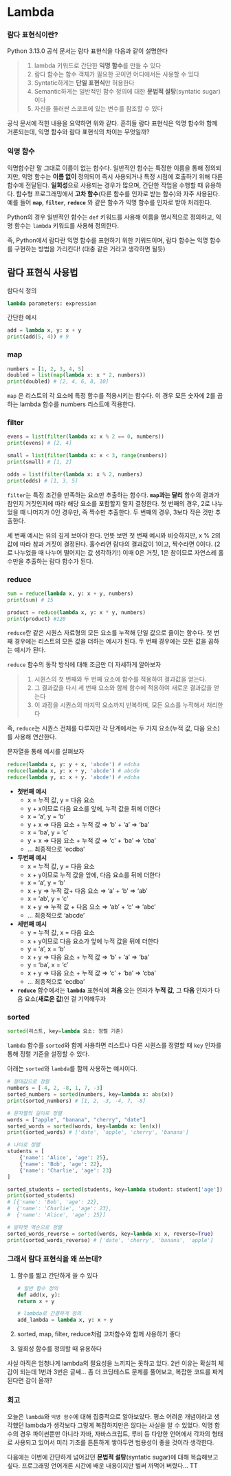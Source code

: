 # Lambda

### 람다 표현식이란?
Python 3.13.0 공식 문서는 람다 표현식을 다음과 같이 설명한다

> 1. lambda 키워드로 간단한 **익명 함수**를 만들 수 있다
> 2. 람다 함수는 함수 객체가 필요한 곳이면 어디에서든 사용할 수 있다
> 3. Syntatic하게는 **단일 표현식**만 허용한다
> 4. Semantic하게는 일반적인 함수 정의에 대한 **문법적 설탕**(syntatic sugar)이다
> 5. 자신을 둘러싼 스코프에 있는 변수를 참조할 수 있다

공식 문서에 적힌 내용을 요약하면 위와 같다. 흔히들 람다 표현식은 익명 함수와 함께 거론되는데, 익명 함수와 람다 표현식의 차이는 무엇일까?

### 익명 함수

익명함수란 말 그대로 이름이 없는 함수다. 일반적인 함수는 특정한 이름을 통해 정의되지만, 익명 함수는 **이름 없이** 정의되어 즉시 사용되거나 특정 시점에 호출하기 위해 다른 함수에 전달된다. **일회성**으로 사용되는 경우가 많으며, 간단한 작업을 수행할 때 유용하다. 함수형 프로그래밍에서 **고차 함수**(다른 함수를 인자로 받는 함수)와 자주 사용된다. 예를 들어 **`map`**, **`filter`**, **`reduce`** 와 같은 함수가 익명 함수를 인자로 받아 처리한다.

Python의 경우 일반적인 함수는 `def` 키워드를 사용해 이름을 명시적으로 정의하고, 익명 함수는 `lambda` 키워드를 사용해 정의한다. 

즉, Python에서 람다란 익명 함수를 표현하기 위한 키워드이며, 람다 함수는 익명 함수를 구현하는 방법을 가리킨다! (대충 같은 거라고 생각하면 될듯)

## 람다 표현식 사용법

람다식 정의

```python
lambda parameters: expression
```

간단한 예시

```python
add = lambda x, y: x + y
print(add(5, 4)) # 9
```

### map

```python
numbers = [1, 2, 3, 4, 5]
doubled = list(map(lambda x: x * 2, numbers))
print(doubled) # [2, 4, 6, 8, 10]
```

`map` 은 리스트의 각 요소에 특정 함수를 적용시키는 함수다. 이 경우 모든 숫자에 2를 곱하는 lambda 함수를 numbers 리스트에 적용한다.

### filter

```python
evens = list(filter(lambda x: x % 2 == 0, numbers))
print(evens) # [2, 4]

small = list(filter(lambda x: x < 3, range(numbers))
print(small) # [1, 2]

odds = list(filter(lambda x: x % 2, numbers)
print(odds) # [1, 3, 5]
```

`filter`는 특정 조건을 만족하는 요소만 추출하는 함수다. **`map`과는 달리** 함수의 결과가 참인지 거짓인지에 따라 해당 요소를 포함할지 말지 결정한다. 첫 번째의 경우, 2로 나누었을 때 나머지가 0인 경우만, 즉 짝수만 추출한다. 두 번째의 경우, 3보다 작은 것만 추출한다. 

세 번째 예시는 유의 깊게 보아야 한다. 언뜻 보면 첫 번째 예시와 비슷하지만, x % 2의 값에 따라 참과 거짓이 결정된다. 홀수라면 람다의 결과값이 1이고, 짝수라면 0이다. (2로 나누었을 때 나누어 떨어지는 값 생각하기!) 이때 0은 거짓, 1은 참이므로 자연스레 홀수만을 추출하는 람다 함수가 된다. 

### reduce

```python
sum = reduce(lambda x, y: x + y, numbers)
print(sum) # 15

product = reduce(lambda x, y: x * y, numbers)
print(product) #120
```

`reduce`란  같은 시퀀스 자료형의 모든 요소를 누적해 단일 값으로 줄이는 함수다. 첫 번째 경우에는 리스트의 모든 값을 더하는 예시가 된다. 두 번째 경우에는 모든 값을 곱하는 예시가 된다.

`reduce` 함수의 동작 방식에 대해 조금만 더 자세하게 알아보자

> 1. 시퀀스의 첫 번째와 두 번째 요소에 함수를 적용하여 결과값을 얻는다.
> 2. 그 결과값을 다시 세 번째 요소와 함께 함수에 적용하여 새로운 결과값을 얻는다
> 3. 이 과정을 시퀀스의 마지막 요소까지 반복하며, 모든 요소를 누적해서 처리한다

즉, `reduce`는 시퀀스 전체를 다루지만 각 단계에서는 두 가지 요소(누적 값, 다음 요소)를 사용해 연산한다. 

문자열을 통해 예시를 살펴보자

```python
reduce(lambda x, y: y + x, 'abcde') # edcba
reduce(lambda x, y: x + y, 'abcde') # abcde
reduce(lambda y, x: x + y. 'abcde') # edcba
```

- **첫번째 예시**
    - x = 누적 값, y = 다음 요소
    - y + x이므로 다음 요소를 앞에, 누적 값을 뒤에 더한다
    - x = ‘a’, y = ‘b’
    - y + x ⇒ 다음 요소 + 누적 값 ⇒ ‘b’ + ‘a’ ⇒ ‘ba’
    - x = ‘ba’, y = ‘c’
    - y + x ⇒ 다음 요소 + 누적 값 ⇒ ‘c’ + ‘ba’ ⇒ ‘cba’
    - … 최종적으로 ‘ecdba’
- **두번째 예시**
    - x = 누적 값, y = 다음 요소
    - x + y이므로 누적 값을 앞에, 다음 요소를 뒤에 더한다
    - x = ‘a’, y = ‘b’
    - x + y ⇒ 누적 값+ 다음 요소 ⇒ ‘a’ + ‘b’ ⇒ ‘ab’
    - x = ‘ab’, y = ‘c’
    - x + y ⇒ 누적 값 + 다음 요소 ⇒ ‘ab’ + ‘c’ ⇒ ‘abc’
    - … 최종적으로 ‘abcde’
- **세번째 예시**
    - y = 누적 값, x = 다음 요소
    - x + y이므로 다음 요소가 앞에 누적 값을 뒤에 더한다
    - y = ‘a’, x = ‘b’
    - x + y ⇒ 다음 요소 + 누적 값 ⇒ ‘b’ + ‘a’ ⇒ ‘ba’
    - y = ‘ba’, x = ‘c’
    - x + y ⇒ 다음 요소 + 누적 값 ⇒ ‘c’ + ‘ba’ ⇒ ‘cba’
    - … 최종적으로 ‘ecdba’
- **`reduce`** 함수에서는 **`lambda`** 표현식에 **처음** 오는 인자가 **누적 값**, 그 **다음** 인자가 다음 요소(**새로운 값**)인 걸 기억해두자

### sorted

```python
sorted(리스트, key=lambda 요소: 정렬 기준)
```

`lambda` 함수를 `sorted`와 함께 사용하면 리스트나 다른 시퀀스를 정렬할 때 `key` 인자를 통해 정렬 기준을 설정할 수 있다. 

아래는 `sorted`와 `lambda`를 함께 사용하는 예시이다.

```python
# 절대값으로 정렬
numbers = [-4, 2, -8, 1, 7, -3]
sorted_numbers = sorted(numbers, key=lambda x: abs(x))
print(sorted_numbers) # [1, 2, -3, -4, 7, -8]

# 문자열의 길이로 정렬
words = ["apple", "banana", "cherry", "date"]
sorted_words = sorted(words, key=lambda x: len(x))
print(sorted_words) # ['date', 'apple', 'cherry', 'banana']

# 나이로 정렬
students = [
    {'name': 'Alice', 'age': 25},
    {'name': 'Bob', 'age': 22},
    {'name': 'Charlie', 'age': 23}
]

sorted_students = sorted(students, key=lambda student: student['age'])
print(sorted_students)
# [{'name': 'Bob', 'age': 22},
#  {'name': 'Charlie', 'age': 23},
#  {'name': 'Alice', 'age': 25}]

# 알파벳 역순으로 정렬
sorted_words_reverse = sorted(words, key=lambda x: x, reverse=True)
print(sorted_words_reverse) # ['date', 'cherry', 'banana', 'apple']

```

### 그래서 람다 표현식을 왜 쓰는데?

1. 함수를 짧고 간단하게 쓸 수 있다

    ```python
    # 일반 함수 정의
    def add(x, y):
    return x + y

    # lambda로 간결하게 정의
    add_lambda = lambda x, y: x + y
    ```

2. sorted, map, filter, reduce처럼 고차함수와 함께 사용하기 좋다
3. 일회성 함수를 정의할 때 유용하다

사실 아직은 엄청나게 lambda의 필요성을 느끼지는 못하고 있다. 2번 이유는 확실히 체감이 되는데 1번과 3번은 글쎄… 좀 더 코딩테스트 문제를 풀어보고, 복잡한 코드를 짜게 된다면 감이 올까?

### 회고
오늘은 `lambda`와 `익명 함수`에 대해 집중적으로 알아보았다. 평소 어려운 개념이라고 생각했던 lambda가 생각보다 그렇게 복잡하지만은 않다는 사실을 알 수 있었다. 익명 함수의 경우 파이썬뿐만 아니라 자바, 자바스크립트, 루비 등 다양한 언어에서 각자의 형태로 사용되고 있어서 미리 기초를 튼튼하게 쌓아두면 범용성이 좋을 것이라 생각한다. 

다음에는 이번에 간단하게 넘어갔던 **문법적 설탕**(syntatic sugar)에 대해 복습해보고 싶다. 프로그래밍 언어개론 시간에 배운 내용이지만 벌써 까먹어 버렸다… TT